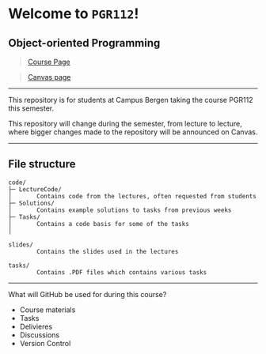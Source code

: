 # Welcome to `PGR112`!

## Object-oriented Programming

> [Course Page](https://www.kristiania.no/en/syllabus/school-of-economics-innovation-and-technology/first-cycle-degree/pgr112/object-oriented-programming/)

> [Canvas page](https://kristiania.instructure.com/courses/7884)

---

This repository is for students at Campus Bergen taking the course PGR112 this semester.

This repository will change during the semester, from lecture to lecture, where bigger changes made to the repository will be announced on Canvas.

---

## File structure

```
code/
├─ LectureCode/
│       Contains code from the lectures, often requested from students
├─ Solutions/
│       Contains example solutions to tasks from previous weeks
├─ Tasks/
│       Contains a code basis for some of the tasks
│

slides/
        Contains the slides used in the lectures

tasks/
        Contains .PDF files which contains various tasks 
```

---

What will GitHub be used for during this course?

- Course materials
- Tasks
- Delivieres
- Discussions
- Version Control
